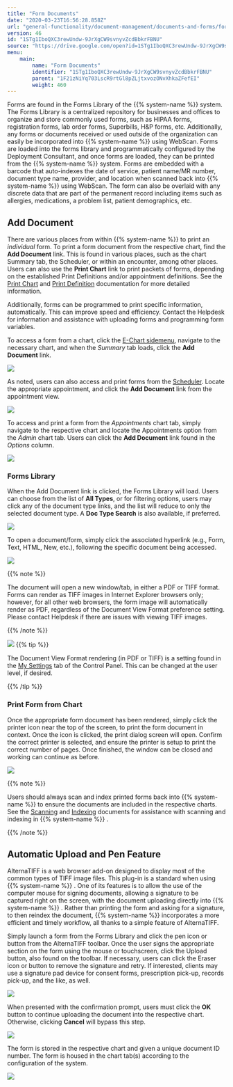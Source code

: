 ```yaml
---
title: "Form Documents"
date: "2020-03-23T16:56:28.858Z"
url: "general-functionality/document-management/documents-and-forms/form-documents.html"
version: 46
id: "1STg1IboQXC3rewUndw-9JrXgCW9svnyvZcdBbkrFBNU"
source: "https://drive.google.com/open?id=1STg1IboQXC3rewUndw-9JrXgCW9svnyvZcdBbkrFBNU"
menu:
    main:
        name: "Form Documents"
        identifier: "1STg1IboQXC3rewUndw-9JrXgCW9svnyvZcdBbkrFBNU"
        parent: "1F21zNiYq703LscR9rtGl8pZLjtxvozONvXhkaZFefEI"
        weight: 460
---
```

Forms are found in the Forms Library of the {{% system-name %}} system. The Forms Library is a centralized repository for businesses and offices to organize and store commonly used forms, such as HIPAA forms, registration forms, lab order forms, Superbills, H&P forms, etc. Additionally, any forms or documents received or used outside of the organization can easily be incorporated into {{% system-name %}} using WebScan. Forms are loaded into the forms library and programmatically configured by the Deployment Consultant, and once forms are loaded, they can be printed from the {{% system-name %}} system. Forms are embedded with a barcode that auto-indexes the date of service, patient name/MR number, document type name, provider, and location when scanned back into {{% system-name %}} using WebScan. The form can also be overlaid with any discrete data that are part of the permanent record including items such as allergies, medications, a problem list, patient demographics, etc.

## Add Document

There are various places from within {{% system-name %}} to print an *individual* form. To print a form document from the respective chart, find the **Add Document** link. This is found in various places, such as the chart Summary tab, the Scheduler, or within an encounter, among other places. Users can also use the **Print Chart** link to print packets of forms, depending on the established Print Definitions and/or appointment definitions. See the [Print Chart](../printing-and-print-definitions/print-chart.html) and [Print Definition](../printing-and-print-definitions/print-definitions.html) documentation for more detailed information.

Additionally, forms can be programmed to print specific information, automatically. This can improve speed and efficiency. Contact the Helpdesk for information and assistance with uploading forms and programming form variables.

To access a form from a chart, click the [E-Chart sidemenu](https://system/?f=chart), navigate to the necessary chart, and when the *Summary* tab loads, click the **Add Document** link.

![](form-documents.images/image1.png)

As noted, users can also access and print forms from the [Scheduler](https://system/?func=scheduler#Now). Locate the appropriate appointment, and click the **Add Document** link from the appointment view.

![](form-documents.images/image2.png)

To access and print a form from the *Appointments* chart tab, simply navigate to the respective chart and locate the Appointments option from the *Admin* chart tab. Users can click the **Add Document** link found in the *Options* column.

![](form-documents.images/image3.png)

### Forms Library

When the Add Document link is clicked, the Forms Library will load. Users can choose from the list of **All Types**, or for filtering options, users may click any of the document type links, and the list will reduce to only the selected document type. A **Doc Type Search** is also available, if preferred.

![](form-documents.images/image4.png)

To open a document/form, simply click the associated hyperlink (e.g., Form, Text, HTML, New, etc.), following the specific document being accessed.

![](form-documents.images/image5.png)

{{% note %}}

The document will open a new window/tab, in either a PDF or TIFF format. Forms can render as TIFF images in Internet Explorer browsers only; however, for all other web browsers, the form image will automatically render as PDF, regardless of the Document View Format preference setting. Please contact Helpdesk if there are issues with viewing TIFF images.

{{% /note %}}


![](form-documents.images/image6.png)
{{% tip %}}

The Document View Format rendering (in PDF or TIFF) is a setting found in the [My Settings](https://system/?f=admin&tabmodule=admin&tabselect=My+Settings) tab of the Control Panel. This can be changed at the user level, if desired.

{{% /tip %}}


### Print Form from Chart

Once the appropriate form document has been rendered, simply click the printer icon near the top of the screen, to print the form document in context. Once the icon is clicked, the print dialog screen will open. Confirm the correct printer is selected, and ensure the printer is setup to print the correct number of pages. Once finished, the window can be closed and working can continue as before.

![](form-documents.images/image7.png)

{{% note %}}

Users should always scan and index printed forms back into {{% system-name %}} to ensure the documents are included in the respective charts. See the [Scanning](../scanning-and-indexing/scanning.html) and [Indexing](../scanning-and-indexing/indexing.html) documents for assistance with scanning and indexing in {{% system-name %}} .

{{% /note %}}


## Automatic Upload and Pen Feature

AlternaTIFF is a web browser add-on designed to display most of the common types of TIFF image files. This plug-in is a standard when using {{% system-name %}} . One of its features is to allow the use of the computer mouse for signing documents, allowing a signature to be captured right on the screen, with the document uploading directly into {{% system-name %}} . Rather than printing the form and asking for a signature, to then reindex the document, {{% system-name %}} incorporates a more efficient and timely workflow, all thanks to a simple feature of AlternaTIFF.

Simply launch a form from the Forms Library and click the pen icon or button from the AlternaTIFF toolbar. Once the user signs the appropriate section on the form using the mouse or touchscreen, click the Upload button, also found on the toolbar. If necessary, users can click the Eraser icon or button to remove the signature and retry. If interested, clients may use a signature pad device for consent forms, prescription pick-up, records pick-up, and the like, as well.

![](form-documents.images/image8.png)

When presented with the confirmation prompt, users must click the **OK** button to continue uploading the document into the respective chart. Otherwise, clicking **Cancel** will bypass this step.

![](form-documents.images/image9.png)

The form is stored in the respective chart and given a unique document ID number. The form is housed in the chart tab(s) according to the configuration of the system.

![](form-documents.images/image10.png)

